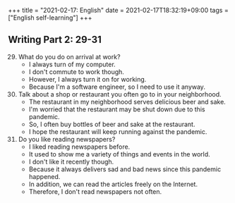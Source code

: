 +++
title =  "2021-02-17: English"
date = 2021-02-17T18:32:19+09:00
tags = ["English self-learning"]
+++

## Writing Part 2: 29-31

29. What do you do on arrival at work?
    - I always turn of my computer.
    - I don't commute to work though.
    - However, I always turn it on for working.
    - Because I'm a software engineer, so I need to use it anyway.
30. Talk about a shop or restaurant you often go to in your neighborhood.
    - The restaurant in my neighborhood serves delicious beer and sake.
    - I'm worried that the restaurant may be shut down due to this pandemic.
    - So, I often buy bottles of beer and sake at the restaurant.
    - I hope the restaurant will keep running against the pandemic.
31. Do you like reading newspapers?
    - I liked reading newspapers before.
    - It used to show me a variety of things and events in the world.
    - I don't like it recently though.
    - Because it always delivers sad and bad news since this pandemic happened.
    - In addition, we can read the articles freely on the Internet.
    - Therefore, I don't read newspapers not often.

